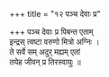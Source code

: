 +++
title = "१२ पञ्च देवाः प्र"

+++
पञ्च देवाः प्र पिबन्त एताम्  
इन्द्रस् त्वष्टा वरुणो मित्रो अग्निः ।  
ते सर्वे सम् अदुर् मह्यम् एतां  
तयेह जीवन् प्र तिरस्वायुः ॥